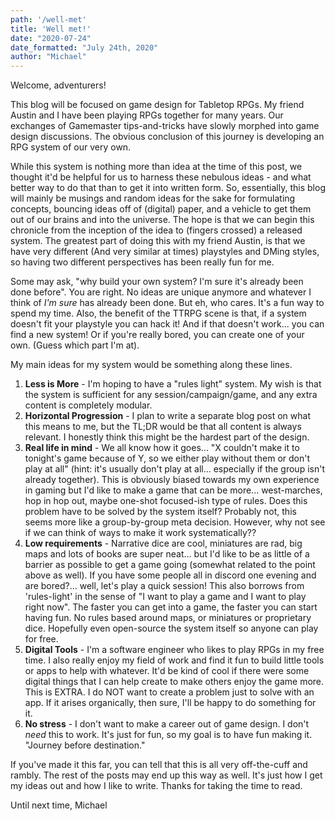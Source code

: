 ```yaml
---
path: '/well-met'
title: 'Well met!'
date: "2020-07-24"
date_formatted: "July 24th, 2020"
author: "Michael"
---
```

Welcome, adventurers!

This blog will be focused on game design for Tabletop RPGs. My friend Austin and I have been playing RPGs together for many years. Our exchanges of Gamemaster tips-and-tricks have slowly morphed into game design discussions. The obvious conclusion of this journey is developing an RPG system of our very own.

While this system is nothing more than idea at the time of this post, we thought it'd be helpful for us to harness these nebulous ideas - and what better way to do that than to get it into written form. So, essentially, this blog will mainly be musings and random ideas for the sake for formulating concepts, bouncing ideas off of (digital) paper, and a vehicle to get them out of our brains and into the universe. The hope is that we can begin this chronicle from the inception of the idea to (fingers crossed) a released system.  The greatest part of doing this with my friend Austin, is that we have very different (And very similar at times) playstyles and DMing styles, so having two different perspectives has been really fun for me. 

Some may ask, "why build your own system? I'm sure it's already been done before". You are right. No ideas are unique anymore and whatever I think of *I'm sure* has already been done. But eh, who cares. It's a fun way to spend my time. Also, the benefit of the TTRPG scene is that, if a system doesn't fit your playstyle you can hack it! And if that doesn't work... you can find a new system! Or if you're really bored, you can create one of your own. (Guess which part I'm at).

My main ideas for my system would be something along these lines.
1. **Less is More** - I'm hoping to have a "rules light" system. My wish is that the system is sufficient for any session/campaign/game, and any extra content is completely modular. 
2. **Horizontal Progression** - I plan to write a separate blog post on what this means to me, but the TL;DR would be that all content is always relevant. I honestly think this might be the hardest part of the design.
3. **Real life in mind** - We all know how it goes... "X couldn't make it to tonight's game because of Y, so we either play without them or don't play at all" (hint: it's usually don't play at all... especially if the group isn't already together). This is obviously biased towards my own experience in gaming but I'd like to make a game that can be more... west-marches, hop in hop out, maybe one-shot focused-ish type of rules. Does this problem have to be solved by the system itself? Probably not, this seems more like a group-by-group meta decision. However, why not see if we can think of ways to make it work systematically??
4. **Low requirements** - Narrative dice are cool, miniatures are rad, big maps and lots of books are super neat... but I'd like to be as little of a barrier as possible to get a game going (somewhat related to the point above as well). If you have some people all in discord one evening and are bored?... well, let's play a quick session! This also borrows from 'rules-light' in the sense of "I want to play a game and I want to play right now". The faster you can get into a game, the faster you can start having fun. No rules based around maps, or miniatures or proprietary dice. Hopefully even open-source the system itself so anyone can play for free. 
5. **Digital Tools** - I'm a software engineer who likes to play RPGs in my free time. I also really enjoy my field of work and find it fun to build little tools or apps to help with whatever. It'd be kind of cool if there were some digital things that I can help create to make others enjoy the game more. This is EXTRA. I do NOT want to create a problem just to solve with an app. If it arises organically, then sure, I'll be happy to do something for it.
6. **No stress** - I don't want to make a career out of game design. I don't _need_ this to work. It's just for fun, so my goal is to have fun making it. "Journey before destination."

If you've made it this far, you can tell that this is all very off-the-cuff and rambly. The rest of the posts may end up this way as well. It's just how I get my ideas out and how I like to write. Thanks for taking the time to read.

Until next time,
Michael